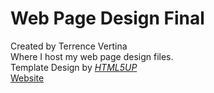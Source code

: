 # Web Page Design Final
Created by Terrence Vertina
<br />
Where I host my web page design files.</a></i>
<br />
Template Design by <i><a href="http://html5up.net">HTML5UP</a></i>
<br />
<a href="https://recyxle.github.io/webpagedesign/">Website</a>
